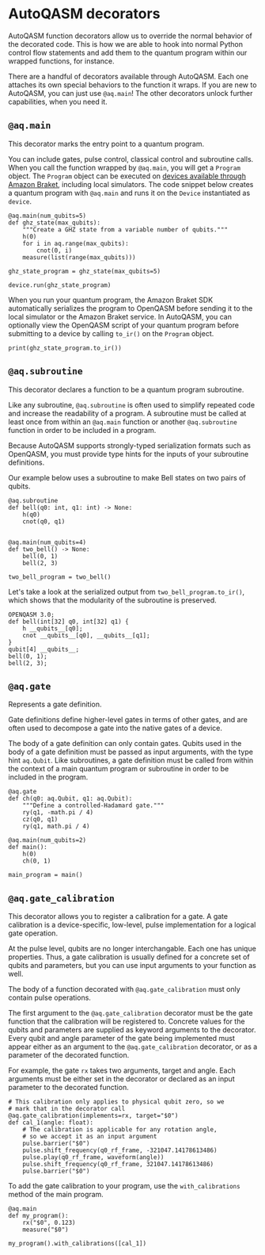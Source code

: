 # AutoQASM decorators

AutoQASM function decorators allow us to override the normal behavior of the decorated code. This is how we are able to hook into normal Python control flow statements and add them to the quantum program within our wrapped functions, for instance.

There are a handful of decorators available through AutoQASM. Each one attaches its own special behaviors to the function it wraps. If you are new to AutoQASM, you can just use `@aq.main`! The other decorators unlock further capabilities, when you need it.

## `@aq.main`

This decorator marks the entry point to a quantum program.

You can include gates, pulse control, classical control and subroutine calls. When you call the function wrapped by `@aq.main`, you will get a `Program` object. The `Program` object can be executed on [devices available through Amazon Braket](https://docs.aws.amazon.com/braket/latest/developerguide/braket-devices.html), including local simulators. The code snippet below creates a quantum program with `@aq.main` and runs it on the `Device` instantiated as `device`.

```
@aq.main(num_qubits=5)
def ghz_state(max_qubits):
    """Create a GHZ state from a variable number of qubits."""
    h(0)
    for i in aq.range(max_qubits):
        cnot(0, i)
    measure(list(range(max_qubits))) 
    
ghz_state_program = ghz_state(max_qubits=5)

device.run(ghz_state_program)
```

When you run your quantum program, the Amazon Braket SDK automatically serializes the program to OpenQASM before sending it to the local simulator or the Amazon Braket service. In AutoQASM, you can optionally view the OpenQASM script of your quantum program before submitting to a device by calling `to_ir()` on the `Program` object.

```
print(ghz_state_program.to_ir())
```

## `@aq.subroutine`

This decorator declares a function to be a quantum program subroutine.

Like any subroutine, `@aq.subroutine` is often used to simplify repeated code and increase the readability of a program. A subroutine must be called at least once from within an `@aq.main` function or another `@aq.subroutine` function in order to be included in a program.

Because AutoQASM supports strongly-typed serialization formats such as OpenQASM, you must provide type hints for the inputs of your subroutine definitions.

Our example below uses a subroutine to make Bell states on two pairs of qubits.
```
@aq.subroutine
def bell(q0: int, q1: int) -> None:
    h(q0)
    cnot(q0, q1)

    
@aq.main(num_qubits=4)
def two_bell() -> None:
    bell(0, 1)
    bell(2, 3)

two_bell_program = two_bell()
```

Let's take a look at the serialized output from `two_bell_program.to_ir()`, which shows that the modularity of the subroutine is preserved.

```
OPENQASM 3.0;
def bell(int[32] q0, int[32] q1) {
    h __qubits__[q0];
    cnot __qubits__[q0], __qubits__[q1];
}
qubit[4] __qubits__;
bell(0, 1);
bell(2, 3);
```

## `@aq.gate`

Represents a gate definition.

Gate definitions define higher-level gates in terms of other gates, and are often used to decompose a gate into the native gates of a device.

The body of a gate definition can only contain gates. Qubits used in the body of a gate definition must be passed as input arguments, with the type hint `aq.Qubit`. Like subroutines, a gate definition must be called from within the context of a main quantum program or subroutine in order to be included in the program.

```
@aq.gate
def ch(q0: aq.Qubit, q1: aq.Qubit):
    """Define a controlled-Hadamard gate."""
    ry(q1, -math.pi / 4)
    cz(q0, q1)
    ry(q1, math.pi / 4)
    
@aq.main(num_qubits=2)
def main():
    h(0)
    ch(0, 1)
    
main_program = main()
```


## `@aq.gate_calibration`

This decorator allows you to register a calibration for a gate. A gate calibration is a device-specific, low-level, pulse implementation for a logical gate operation.

At the pulse level, qubits are no longer interchangable. Each one has unique properties. Thus, a gate calibration is usually defined for a concrete set of qubits and parameters, but you can use input arguments to your function as well.

The body of a function decorated with `@aq.gate_calibration` must only contain pulse operations.

The first argument to the `@aq.gate_calibration` decorator must be the gate function that the calibration will be registered to. Concrete values for the qubits and parameters are supplied as keyword arguments to the decorator.
Every qubit and angle parameter of the gate being implemented must appear either as an argument to the `@aq.gate_calibration` decorator, or as a parameter of the decorated function.

For example, the gate `rx` takes two arguments, target and angle. Each arguments must be either set in the decorator or declared as an input parameter to the decorated function.

```
# This calibration only applies to physical qubit zero, so we
# mark that in the decorator call
@aq.gate_calibration(implements=rx, target="$0")
def cal_1(angle: float):
    # The calibration is applicable for any rotation angle,
    # so we accept it as an input argument
    pulse.barrier("$0")
    pulse.shift_frequency(q0_rf_frame, -321047.14178613486)
    pulse.play(q0_rf_frame, waveform(angle))
    pulse.shift_frequency(q0_rf_frame, 321047.14178613486)
    pulse.barrier("$0")
```

To add the gate calibration to your program, use the `with_calibrations` method of the main program.

```
@aq.main
def my_program():
    rx("$0", 0.123)
    measure("$0")

my_program().with_calibrations([cal_1])
```
